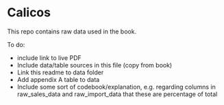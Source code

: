 # Calicos

This repo contains raw data used in the book.

To do:
- include link to live PDF
- Include data/table sources in this file (copy from book)
- Link this readme to data folder
- Add appendix A table to data
- Include some sort of codebook/explanation, e.g. regarding columns in raw_sales_data and raw_import_data that these are percentage of total
